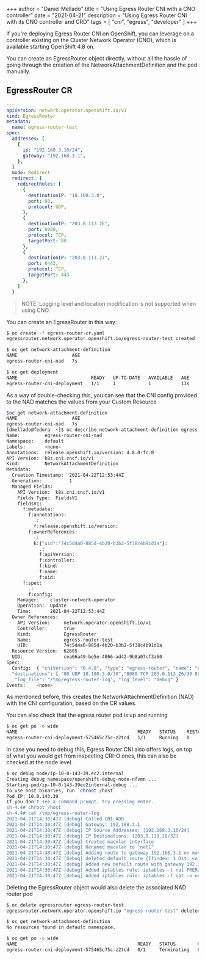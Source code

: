 +++
author = "Daniel Mellado"
title = "Using Egress Router CNI with a CNO controller"
date = "2021-04-21"
description = "Using Egress Router CNI with its CNO controller and CRD"
tags = [
    "cni",
    "egress",
    "developer"
]
+++

If you're deploying Egress Router CNI on OpenShift, you can leverage on a
controller existing on the Cluster Network Operator (CNO), which is available
starting OpenShift 4.8 on.

You can create an EgressRouter object directly, without all the hassle of going
through the creation of the NetworkAttachmentDefinition and the pod manually.

## EgressRouter CR
```yaml
---
apiVersion: network.operator.openshift.io/v1
kind: EgressRouter
metadata:
  name: egress-router-test
spec:
  addresses: [
    {
      ip: "192.168.3.10/24",
      gateway: "192.168.3.1",
    },
  ]
  mode: Redirect
  redirect: {
    redirectRules: [
      {
        destinationIP: "10.100.3.0",
        port: 80,
        protocol: UDP,
      },
      {
        destinationIP: "203.0.113.26",
        port: 8080,
        protocol: TCP,
        targetPort: 80
      },
      {
        destinationIP: "203.0.113.27",
        port: 8443,
        protocol: TCP,
        targetPort: 443
      },
    ]
  }

```

> NOTE:
> Logging level and location modification is not supported when using CNO.


You can create an EgressRouter in this way:
```bash
$ oc create -f egress-router-cr.yaml
egressrouter.network.operator.openshift.io/egress-router-test created

$ oc get network-attachment-definition
NAME                    AGE
egress-router-cni-nad   7s

$ oc get deployment
NAME                           READY   UP-TO-DATE   AVAILABLE   AGE
egress-router-cni-deployment   1/1     1            1           13s
```

As a way of double-checking this, you can see that the CNI config provided to the NAD matches the values from your
Custom Resource
```bash
$oc get network-attachment-definition
NAME                    AGE
egress-router-cni-nad   7s
[dmellado@fedora  ~]$ oc describe network-attachment-definition egress-router-cni-nad
Name:         egress-router-cni-nad
Namespace:    default
Labels:       <none>
Annotations:  release.openshift.io/version: 4.8.0-fc.0
API Version:  k8s.cni.cncf.io/v1
Kind:         NetworkAttachmentDefinition
Metadata:
  Creation Timestamp:  2021-04-22T12:53:44Z
  Generation:          1
  Managed Fields:
    API Version:  k8s.cni.cncf.io/v1
    Fields Type:  FieldsV1
    fieldsV1:
      f:metadata:
        f:annotations:
          .:
          f:release.openshift.io/version:
        f:ownerReferences:
          .:
          k:{"uid":"74c5d4a0-885d-4b20-b3b2-5f38c4b91d1a"}:
            .:
            f:apiVersion:
            f:controller:
            f:kind:
            f:name:
            f:uid:
      f:spec:
        .:
        f:config:
    Manager:    cluster-network-operator
    Operation:  Update
    Time:       2021-04-22T12:53:44Z
  Owner References:
    API Version:     network.operator.openshift.io/v1
    Controller:      true
    Kind:            EgressRouter
    Name:            egress-router-test
    UID:             74c5d4a0-885d-4b20-b3b2-5f38c4b91d1a
  Resource Version:  62605
  UID:               cea66a49-be5e-4066-ad42-9b8a07cf3a60
Spec:
  Config:  { "cniVersion": "0.4.0", "type": "egress-router", "name": "egress-router-cni-nad", "ip": { "addresses": [ "192.168.3.10/24" ], 
  "destinations": [ "80 UDP 10.100.3.0/30","8080 TCP 203.0.113.26/30 80","8443 TCP 203.0.113.27/30 443" ], "gateway": "192.168.3.1" },
   "log_file": "/tmp/egress-router-log", "log_level": "debug" }
Events:    <none>

```

As mentioned before, this creates the NetworkAttachmentDefinition (NAD) with
the CNI configuration, based on the CR values.

You can also check that the egress router pod is up and running

```bash
$ oc get po -o wide
NAME                                            READY   STATUS    RESTARTS   AGE   IP            NODE                          NOMINATED NODE   READINESS GATES
egress-router-cni-deployment-575465c75c-z2tcd   1/1     Running   0          89s   10.128.6.47   ip-10-0-143-39.ec2.internal   <none>           <none>
```

In case you need to debug this, Egress Router CNI also offers logs, on top of
what you would get from inspecting CRI-O ones, this can also be checked at the
node level.

```bash
$ oc debug node/ip-10-0-143-39.ec2.internal
Creating debug namespace/openshift-debug-node-nfvmn ...
Starting pod/ip-10-0-143-39ec2internal-debug ...
To use host binaries, run `chroot /host`
Pod IP: 10.0.143.39
If you don't see a command prompt, try pressing enter.
sh-4.4# chroot /host
sh-4.4# cat /tmp/egress-router-log
2021-04-21T14:30:47Z [debug] Called CNI ADD
2021-04-21T14:30:47Z [debug] Gateway: 192.168.3.1
2021-04-21T14:30:47Z [debug] IP Source Addresses: [192.168.3.10/24]
2021-04-21T14:30:47Z [debug] IP Destinations: [203.0.113.28/32]
2021-04-21T14:30:47Z [debug] Created macvlan interface
2021-04-21T14:30:47Z [debug] Renamed macvlan to "net1"
2021-04-21T14:30:47Z [debug] Adding route to gateway 192.168.3.1 on macvlan interface
2021-04-21T14:30:47Z [debug] deleted default route {Ifindex: 3 Dst: <nil> Src: <nil> Gw: 10.128.6.1 Flags: [] Table: 254}
2021-04-21T14:30:47Z [debug] Added new default route with gateway 192.168.3.1
2021-04-21T14:30:47Z [debug] Added iptables rule: iptables -t nat PREROUTING -i eth0 -j DNAT --to-destination 203.0.113.28
2021-04-21T14:30:47Z [debug] Added iptables rule: iptables -t nat -o net1 -j SNAT --to-source 192.168.3.10
```

Deleting the EgressRouter object would also delete the associated NAD router
pod

```bash
$ oc delete egressrouter egress-router-test
egressrouter.network.operator.openshift.io "egress-router-test" deleted

$ oc get network-attachment-definition
No resources found in default namespace.

$ oc get po -o wide
NAME                                            READY   STATUS        RESTARTS   AGE    IP            NODE                          NOMINATED NODE   READINESS GATES
egress-router-cni-deployment-575465c75c-z2tcd   0/1     Terminating   0          4m7s   10.128.6.47   ip-10-0-143-39.ec2.internal   <none>           <none>
```

